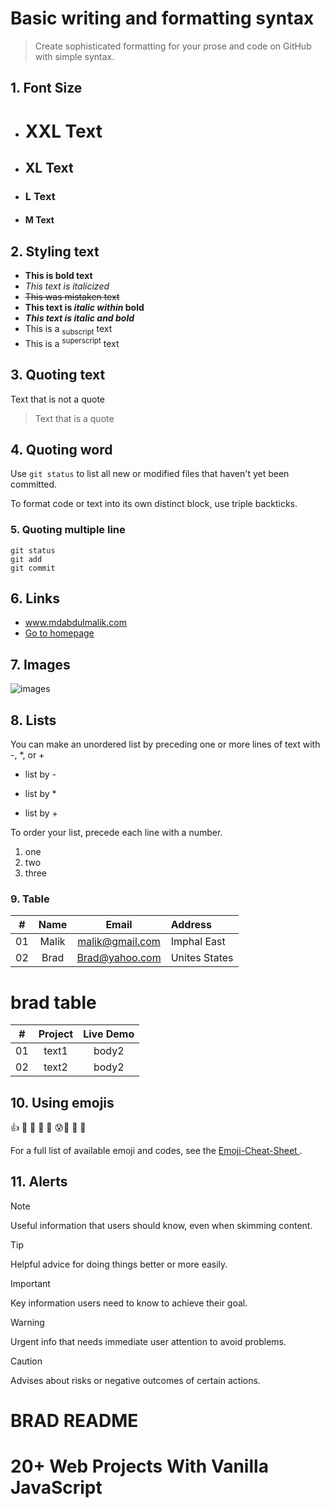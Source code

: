 # Basic writing and formatting syntax
> Create sophisticated formatting for your prose and code on GitHub with simple syntax.



## 1. Font Size
+ # XXL Text
+ ## XL Text
+ ### L Text
+ #### M Text
## 2. Styling text
 - **This is bold text**
 - _This text is italicized_
 - ~~This was mistaken text~~
 - **This text is _italic within_ bold**
 - ***This text is italic and bold***
 - This is a <sub>subscript</sub> text
 - This is a <sup>superscript</sup> text

 ## 3. Quoting text
 Text that is not a quote

> Text that is a quote

## 4. Quoting word
Use `git status` to list all new or modified files that haven't yet been committed.

To format code or text into its own distinct block, use triple backticks.
### 5. Quoting multiple line

```
git status
git add
git commit
```
## 6. Links
 - www.mdabdulmalik.com
 - [Go to homepage](https://pages.github.com/)

## 7. Images
![images](https://myoctocat.com/assets/images/base-octocat.svg)

## 8. Lists
You can make an unordered list by preceding one or more lines of text with -, *, or +

- list by -
* list by *
+ list by +

To order your list, precede each line with a number.

1. one
2. two 
3. three

### 9. Table

|  #  | Name |  Email |  Address  |
| :-: | :----------------------------: | :-------: | :--- |
| 01  |  Malik  |  malik@gmail.com  |  Imphal East  | 
| 02  |   Brad  |  Brad@yahoo.com  |  Unites States  |

# brad table
|  #  |            Project             | Live Demo |
| :-: | :----------------------------: | :-------: |
| 01  |      text1       | body2  |
| 02  |     text2    | body2 |

## 10. Using emojis
:+1:
🏁 🍇 🍉
:smiling_face_with_three_hearts: :cold_sweat::ghost: :speech_balloon: 	:grapes:


For a full list of available emoji and codes, see the [ Emoji-Cheat-Sheet ](https://github.com/ikatyang/emoji-cheat-sheet/blob/master/README.md).



## 11. Alerts

> [!NOTE]
> Useful information that users should know, even when skimming content.

> [!TIP]
> Helpful advice for doing things better or more easily.

> [!IMPORTANT]
> Key information users need to know to achieve their goal.

> [!WARNING]
> Urgent info that needs immediate user attention to avoid problems.

> [!CAUTION]
> Advises about risks or negative outcomes of certain actions.

# BRAD README

# 20+ Web Projects With Vanilla JavaScript





